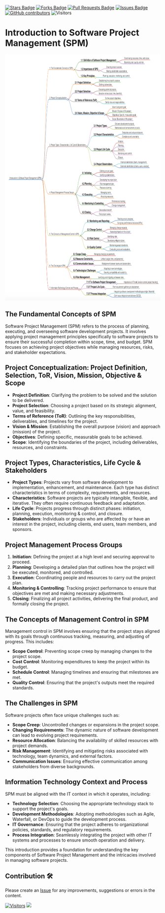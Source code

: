 <a href="https://github.com/drshahizan/project-management/stargazers"><img src="https://img.shields.io/github/stars/drshahizan/project-management" alt="Stars Badge"/></a>
<a href="https://github.com/drshahizan/project-management/network/members"><img src="https://img.shields.io/github/forks/drshahizan/project-management" alt="Forks Badge"/></a>
<a href="https://github.com/drshahizan/project-management/pulls"><img src="https://img.shields.io/github/issues-pr/drshahizan/project-management" alt="Pull Requests Badge"/></a>
<a href="https://github.com/drshahizan/project-management"><img src="https://img.shields.io/github/issues/drshahizan/project-management" alt="Issues Badge"/></a>
<a href="https://github.com/drshahizan/project-management/graphs/contributors"><img alt="GitHub contributors" src="https://img.shields.io/github/contributors/drshahizan/project-management?color=2b9348"></a>
![Visitors](https://api.visitorbadge.io/api/visitors?path=https%3A%2F%2Fgithub.com%2Fdrshahizan%2Fproject-management&labelColor=%23d9e3f0&countColor=%23697689&style=flat)

# Introduction to Software Project Management (SPM)

<p align="center">
  <a href="https://drshahizan.github.io/spm/week1.html" target="_blank">
    <img src="../images/week1.png" height="800" />
  </a>
</p>

## The Fundamental Concepts of SPM
Software Project Management (SPM) refers to the process of planning, executing, and overseeing software development projects. It involves applying project management principles specifically to software projects to ensure their successful completion within scope, time, and budget. SPM focuses on achieving project objectives while managing resources, risks, and stakeholder expectations.

## Project Conceptualization: Project Definition, Selection, ToR, Vision, Mission, Objective & Scope
- **Project Definition**: Clarifying the problem to be solved and the solution to be delivered.
- **Project Selection**: Choosing a project based on its strategic alignment, value, and feasibility.
- **Terms of Reference (ToR)**: Outlining the key responsibilities, deliverables, and timelines for the project.
- **Vision & Mission**: Establishing the overall purpose (vision) and approach (mission) of the project.
- **Objectives**: Defining specific, measurable goals to be achieved.
- **Scope**: Identifying the boundaries of the project, including deliverables, resources, and constraints.

## Project Types, Characteristics, Life Cycle & Stakeholders
- **Project Types**: Projects vary from software development to implementation, enhancement, and maintenance. Each type has distinct characteristics in terms of complexity, requirements, and resources.
- **Characteristics**: Software projects are typically intangible, flexible, and iterative. They often require continuous feedback and adaptation.
- **Life Cycle**: Projects progress through distinct phases: initiation, planning, execution, monitoring & control, and closure.
- **Stakeholders**: Individuals or groups who are affected by or have an interest in the project, including clients, end users, team members, and sponsors.

## Project Management Process Groups
1. **Initiation**: Defining the project at a high level and securing approval to proceed.
2. **Planning**: Developing a detailed plan that outlines how the project will be executed, monitored, and controlled.
3. **Execution**: Coordinating people and resources to carry out the project plan.
4. **Monitoring & Controlling**: Tracking project performance to ensure that objectives are met and making necessary adjustments.
5. **Closing**: Finalizing all project activities, delivering the final product, and formally closing the project.

## The Concepts of Management Control in SPM
Management control in SPM involves ensuring that the project stays aligned with its goals through continuous tracking, measuring, and adjusting of progress. This includes:
- **Scope Control**: Preventing scope creep by managing changes to the project scope.
- **Cost Control**: Monitoring expenditures to keep the project within its budget.
- **Schedule Control**: Managing timelines and ensuring that milestones are met.
- **Quality Control**: Ensuring that the project's outputs meet the required standards.

## The Challenges in SPM
Software projects often face unique challenges such as:
- **Scope Creep**: Uncontrolled changes or expansions in the project scope.
- **Changing Requirements**: The dynamic nature of software development can lead to evolving project requirements.
- **Resource Allocation**: Balancing the availability of skilled resources with project demands.
- **Risk Management**: Identifying and mitigating risks associated with technology, team dynamics, and external factors.
- **Communication Issues**: Ensuring effective communication among stakeholders from diverse backgrounds.

## Information Technology Context and Process
SPM must be aligned with the IT context in which it operates, including:
- **Technology Selection**: Choosing the appropriate technology stack to support the project's goals.
- **Development Methodologies**: Adopting methodologies such as Agile, Waterfall, or DevOps to guide the development process.
- **IT Governance**: Ensuring that the project adheres to organizational policies, standards, and regulatory requirements.
- **Process Integration**: Seamlessly integrating the project with other IT systems and processes to ensure smooth operation and delivery.

This introduction provides a foundation for understanding the key components of Software Project Management and the intricacies involved in managing software projects.

## Contribution 🛠️
Please create an [Issue](https://github.com/drshahizan/project-management/issues) for any improvements, suggestions or errors in the content.

[![Visitors](https://api.visitorbadge.io/api/visitors?path=https%3A%2F%2Fgithub.com%2Fdrshahizan&labelColor=%23697689&countColor=%23555555&style=plastic)](https://visitorbadge.io/status?path=https%3A%2F%2Fgithub.com%2Fdrshahizan)
![](https://hit.yhype.me/github/profile?user_id=81284918)

